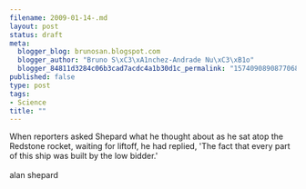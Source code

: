 ```yaml
--- 
filename: 2009-01-14-.md
layout: post
status: draft
meta: 
  blogger_blog: brunosan.blogspot.com
  blogger_author: "Bruno S\xC3\xA1nchez-Andrade Nu\xC3\xB1o"
  blogger_84811d3284c06b3cad7acdc4a1b30d1c_permalink: "1574090890877068699"
published: false
type: post
tags: 
- Science
title: ""
---
```

When reporters asked Shepard what he thought about as he sat atop the Redstone rocket, waiting for liftoff, he had replied, 'The fact that every part of this ship was built by the low bidder.'<br /><br />alan shepard
